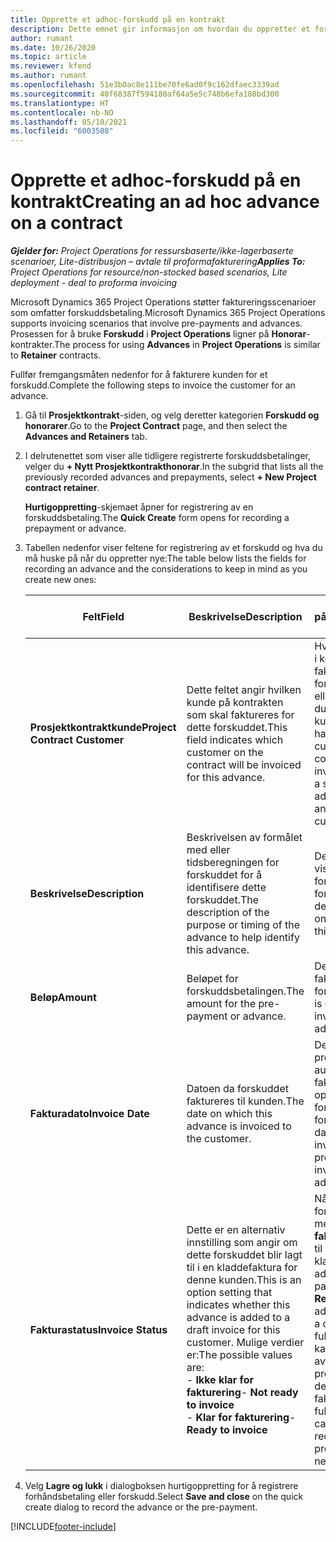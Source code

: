 ```yaml
---
title: Opprette et adhoc-forskudd på en kontrakt
description: Dette emnet gir informasjon om hvordan du oppretter et forskudd på en kontrakt etter behov.
author: rumant
ms.date: 10/26/2020
ms.topic: article
ms.reviewer: kfend
ms.author: rumant
ms.openlocfilehash: 51e3b0ac8e111be70fe6ad0f9c162dfaec3339ad
ms.sourcegitcommit: 40f68387f594180af64a5e5c748b6efa188bd300
ms.translationtype: HT
ms.contentlocale: nb-NO
ms.lasthandoff: 05/10/2021
ms.locfileid: "6003508"
---
```

# <a name="creating-an-ad-hoc-advance-on-a-contract"></a><span data-ttu-id="4eeb1-103">Opprette et adhoc-forskudd på en kontrakt</span><span class="sxs-lookup"><span data-stu-id="4eeb1-103">Creating an ad hoc advance on a contract</span></span>

<span data-ttu-id="4eeb1-104">_**Gjelder for:** Project Operations for ressursbaserte/ikke-lagerbaserte scenarioer, Lite-distribusjon – avtale til proformafakturering_</span><span class="sxs-lookup"><span data-stu-id="4eeb1-104">_**Applies To:** Project Operations for resource/non-stocked based scenarios, Lite deployment - deal to proforma invoicing_</span></span>

<span data-ttu-id="4eeb1-105">Microsoft Dynamics 365 Project Operations støtter faktureringsscenarioer som omfatter forskuddsbetaling.</span><span class="sxs-lookup"><span data-stu-id="4eeb1-105">Microsoft Dynamics 365 Project Operations supports invoicing scenarios that involve pre-payments and advances.</span></span> <span data-ttu-id="4eeb1-106">Prosessen for å bruke **Forskudd** i **Project Operations** ligner på **Honorar**-kontrakter.</span><span class="sxs-lookup"><span data-stu-id="4eeb1-106">The process for using **Advances** in **Project Operations** is similar to **Retainer** contracts.</span></span> 

<span data-ttu-id="4eeb1-107">Fullfør fremgangsmåten nedenfor for å fakturere kunden for et forskudd.</span><span class="sxs-lookup"><span data-stu-id="4eeb1-107">Complete the following steps to invoice the customer for an advance.</span></span>

1. <span data-ttu-id="4eeb1-108">Gå til **Prosjektkontrakt**-siden, og velg deretter kategorien **Forskudd og honorarer**.</span><span class="sxs-lookup"><span data-stu-id="4eeb1-108">Go to the **Project Contract** page, and then select the **Advances and Retainers** tab.</span></span>
2. <span data-ttu-id="4eeb1-109">I delrutenettet som viser alle tidligere registrerte forskuddsbetalinger, velger du **+ Nytt Prosjektkontrakthonorar**.</span><span class="sxs-lookup"><span data-stu-id="4eeb1-109">In the subgrid that lists all the previously recorded advances and prepayments, select **+ New Project contract retainer**.</span></span> 

    <span data-ttu-id="4eeb1-110">**Hurtigoppretting**-skjemaet åpner for registrering av en forskuddsbetaling.</span><span class="sxs-lookup"><span data-stu-id="4eeb1-110">The **Quick Create** form opens for recording a prepayment or advance.</span></span>
    
3. <span data-ttu-id="4eeb1-111">Tabellen nedenfor viser feltene for registrering av et forskudd og hva du må huske på når du oppretter nye:</span><span class="sxs-lookup"><span data-stu-id="4eeb1-111">The table below lists the fields for recording an advance and the considerations to keep in mind as you create new ones:</span></span>

    | <span data-ttu-id="4eeb1-112">Felt</span><span class="sxs-lookup"><span data-stu-id="4eeb1-112">Field</span></span> | <span data-ttu-id="4eeb1-113">Beskrivelse</span><span class="sxs-lookup"><span data-stu-id="4eeb1-113">Description</span></span> | <span data-ttu-id="4eeb1-114">Nedstrøms påvirkning</span><span class="sxs-lookup"><span data-stu-id="4eeb1-114">Downstream impact</span></span> |
    | --- | --- | --- |
    | <span data-ttu-id="4eeb1-115">**Prosjektkontraktkunde**</span><span class="sxs-lookup"><span data-stu-id="4eeb1-115">**Project Contract Customer**</span></span> | <span data-ttu-id="4eeb1-116">Dette feltet angir hvilken kunde på kontrakten som skal faktureres for dette forskuddet.</span><span class="sxs-lookup"><span data-stu-id="4eeb1-116">This field indicates which customer on the contract will be invoiced for this advance.</span></span> | <span data-ttu-id="4eeb1-117">Hvis du har flere kunder i kontrakten og vil fakturere hver av dem for et bestemt honorar eller forskudd, oppretter du et forskudd for hver kunde individuelt.</span><span class="sxs-lookup"><span data-stu-id="4eeb1-117">If you have multiple customers on the contract and want to invoice each of them for a specific retainer or advance amount, create an advance for each customer individually.</span></span> |
    | <span data-ttu-id="4eeb1-118">**Beskrivelse**</span><span class="sxs-lookup"><span data-stu-id="4eeb1-118">**Description**</span></span> | <span data-ttu-id="4eeb1-119">Beskrivelsen av formålet med eller tidsberegningen for forskuddet for å identifisere dette forskuddet.</span><span class="sxs-lookup"><span data-stu-id="4eeb1-119">The description of the purpose or timing of the advance to help identify this advance.</span></span> | <span data-ttu-id="4eeb1-120">Denne beskrivelsen vises på fakturalinjen for dette forskuddet.</span><span class="sxs-lookup"><span data-stu-id="4eeb1-120">This description is displayed on the invoice line for this advance.</span></span> |
    | <span data-ttu-id="4eeb1-121">**Beløp**</span><span class="sxs-lookup"><span data-stu-id="4eeb1-121">**Amount**</span></span> | <span data-ttu-id="4eeb1-122">Beløpet for forskuddsbetalingen.</span><span class="sxs-lookup"><span data-stu-id="4eeb1-122">The amount for the pre-payment or advance.</span></span> | <span data-ttu-id="4eeb1-123">Dette beløpet vises på fakturalinjen for dette forskuddet.</span><span class="sxs-lookup"><span data-stu-id="4eeb1-123">This amount is displayed on the invoice line for this advance.</span></span> |
    | <span data-ttu-id="4eeb1-124">**Fakturadato**</span><span class="sxs-lookup"><span data-stu-id="4eeb1-124">**Invoice Date**</span></span> | <span data-ttu-id="4eeb1-125">Datoen da forskuddet faktureres til kunden.</span><span class="sxs-lookup"><span data-stu-id="4eeb1-125">The date on which this advance is invoiced to the customer.</span></span> | <span data-ttu-id="4eeb1-126">Dette er datoen for prosessen for automatisk fakturaopprettelse for å opprette en fakturalinje for dette forskuddet.</span><span class="sxs-lookup"><span data-stu-id="4eeb1-126">This is the date for the automated invoice creation process to create an invoice line for this advance.</span></span> |
    | <span data-ttu-id="4eeb1-127">**Fakturastatus**</span><span class="sxs-lookup"><span data-stu-id="4eeb1-127">**Invoice Status**</span></span> | <span data-ttu-id="4eeb1-128">Dette er en alternativ innstilling som angir om dette forskuddet blir lagt til i en kladdefaktura for denne kunden.</span><span class="sxs-lookup"><span data-stu-id="4eeb1-128">This is an option setting that indicates whether this advance is added to a draft invoice for this customer.</span></span> <span data-ttu-id="4eeb1-129">Mulige verdier er:</span><span class="sxs-lookup"><span data-stu-id="4eeb1-129">The possible values are:</span></span></br><span data-ttu-id="4eeb1-130">- **Ikke klar for fakturering**</span><span class="sxs-lookup"><span data-stu-id="4eeb1-130">- **Not ready to invoice**</span></span></br><span data-ttu-id="4eeb1-131">- **Klar for fakturering**</span><span class="sxs-lookup"><span data-stu-id="4eeb1-131">- **Ready to invoice**</span></span> | <span data-ttu-id="4eeb1-132">Når en forskuddsbetaling er merket som **Klar til fakturering**, legges den til som en linjetid på en kladdefaktura.</span><span class="sxs-lookup"><span data-stu-id="4eeb1-132">When an advance or pre-payment is marked as **Ready to invoice**, it is added as a line time on a draft invoice.</span></span> <span data-ttu-id="4eeb1-133">Bare et fullt fakturert forskudd kan brukes til å avstemme mot prosjektkostnader for den neste fakturaperioden.</span><span class="sxs-lookup"><span data-stu-id="4eeb1-133">Only a fully invoiced advance can be used to reconcile against project costs for the next invoice period.</span></span> |

4. <span data-ttu-id="4eeb1-134">Velg **Lagre og lukk** i dialogboksen hurtigoppretting for å registrere forhåndsbetaling eller forskudd.</span><span class="sxs-lookup"><span data-stu-id="4eeb1-134">Select **Save and close** on the quick create dialog to record the advance or the pre-payment.</span></span>


[!INCLUDE[footer-include](../../includes/footer-banner.md)]